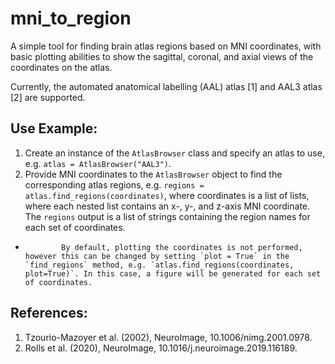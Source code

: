 # mni_to_region
A simple tool for finding brain atlas regions based on MNI coordinates, with basic plotting abilities to show the sagittal, coronal, and axial views of the coordinates on the atlas.

Currently, the automated anatomical labelling (AAL) atlas [1] and AAL3 atlas [2] are supported.

## Use Example:
1. Create an instance of the `AtlasBrowser` class and specify an atlas to use, e.g. `atlas = AtlasBrowser("AAL3")`.
2. Provide MNI coordinates to the `AtlasBrowser` object to find the corresponding atlas regions, e.g. `regions = atlas.find_regions(coordinates)`, where coordinates is a list of lists, where each nested list contains an x-, y-, and z-axis MNI coordinate. The `regions` output is a list of strings containing the region names for each set of coordinates.
-             By default, plotting the coordinates is not performed, however this can be changed by setting `plot = True` in the `find_regions` method, e.g. `atlas.find_regions(coordinates, plot=True)`. In this case, a figure will be generated for each set of coordinates.

## References:
1. Tzourio-Mazoyer et al. (2002), NeuroImage, 10.1006/nimg.2001.0978.
2. Rolls et al. (2020), NeuroImage, 10.1016/j.neuroimage.2019.116189.
